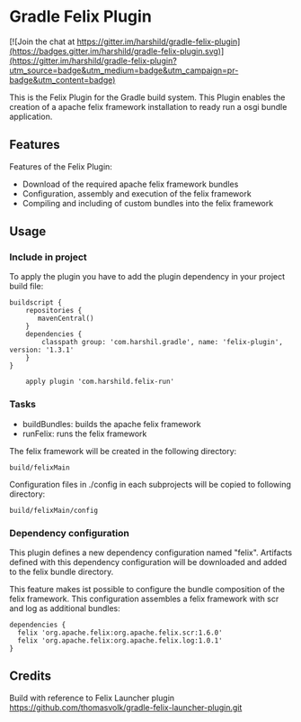 Gradle Felix Plugin
============================

[![Join the chat at https://gitter.im/harshild/gradle-felix-plugin](https://badges.gitter.im/harshild/gradle-felix-plugin.svg)](https://gitter.im/harshild/gradle-felix-plugin?utm_source=badge&utm_medium=badge&utm_campaign=pr-badge&utm_content=badge)

This is the Felix Plugin for the Gradle build system. This Plugin enables
the creation of a apache felix framework installation to ready run a osgi bundle
application.

Features
--------

Features of the Felix Plugin:
* Download of the required apache felix framework bundles
* Configuration, assembly and execution of the felix framework
* Compiling and including of custom bundles into the felix framework

Usage
-----
### Include in project ###


To apply the plugin you have to add the plugin dependency in your project build file:

	buildscript {
	    repositories {
	       mavenCentral()
	    }
	    dependencies {
	        classpath group: 'com.harshil.gradle', name: 'felix-plugin', version: '1.3.1'
	    }
	}

        apply plugin 'com.harshild.felix-run'

### Tasks ###

 * buildBundles: builds the apache felix framework
 * runFelix: runs the felix framework

The felix framework will be created in the following directory:

	build/felixMain
	
Configuration files in ./config in each subprojects will be copied to following directory:

	build/felixMain/config

### Dependency configuration ###

This plugin defines a new dependency configuration named "felix".
Artifacts defined with this dependency configuration will be downloaded and
added to the felix bundle directory.

This feature makes ist possible to configure the bundle composition of the
felix framework. This configuration assembles a felix framework with
scr and log as additional bundles:

	dependencies {
	  felix 'org.apache.felix:org.apache.felix.scr:1.6.0'
	  felix 'org.apache.felix:org.apache.felix.log:1.0.1'
	}

Credits
-----

Build with reference to Felix Launcher plugin
 https://github.com/thomasvolk/gradle-felix-launcher-plugin.git
